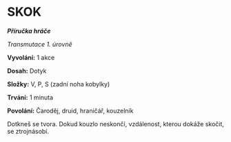 # SKOK

***Příručka hráče***

*Transmutace 1. úrovně*

**Vyvolání:** 1 akce

**Dosah:** Dotyk

**Složky:** V, P, S (zadní noha kobylky)

**Trvání:** 1 minuta

**Povolání:** Čaroděj, druid, hraničář, kouzelník

Dotkneš se tvora. Dokud kouzlo neskončí, vzdálenost, kterou dokáže skočit, se ztrojnásobí.